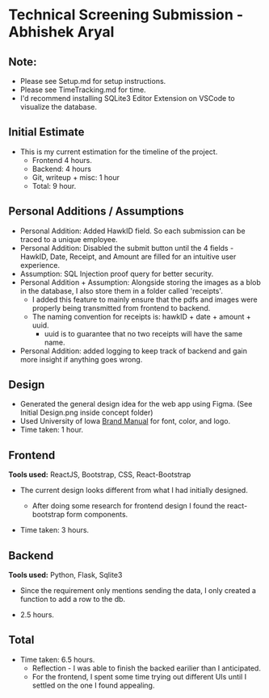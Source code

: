 # Technical Screening Submission - Abhishek Aryal

## Note:

- Please see Setup.md for setup instructions.
- Please see TimeTracking.md for time.
- I'd recommend installing SQLite3 Editor Extension on VSCode to visualize the database.

## Initial Estimate

- This is my current estimation for the timeline of the project.
  - Frontend 4 hours.
  - Backend: 4 hours
  - Git, writeup + misc: 1 hour
  - Total: 9 hour.

## Personal Additions / Assumptions

- Personal Addition: Added HawkID field. So each submission can be traced to a unique employee.
- Personal Addition: Disabled the submit button until the 4 fields - HawkID, Date, Receipt, and Amount are filled for an intuitive user experience.
- Assumption: SQL Injection proof query for better security.
- Personal Addition + Assumption: Alongside storing the images as a blob in the database, I also store them in a folder called 'receipts'.
  - I added this feature to mainly ensure that the pdfs and images were properly being transmitted from frontend to backend.
  - The naming convention for receipts is: hawkID + date + amount + uuid.
    - uuid is to guarantee that no two receipts will have the same name.
- Personal Addition: added logging to keep track of backend and gain more insight if anything goes wrong.

## Design

- Generated the general design idea for the web app using Figma. (See Initial Design.png inside concept folder)
- Used University of Iowa [Brand Manual](https://brand.uiowa.edu/color) for font, color, and logo.
- Time taken: 1 hour.

## Frontend

**Tools used:** ReactJS, Bootstrap, CSS, React-Bootstrap

- The current design looks different from what I had initially designed.

  - After doing some research for frontend design I found the react-bootstrap form components.

- Time taken: 3 hours.

## Backend

**Tools used:** Python, Flask, Sqlite3

- Since the requirement only mentions sending the data, I only created a function to add a row to the db.

- 2.5 hours.

## Total

- Time taken: 6.5 hours.
  - Reflection - I was able to finish the backed earilier than I anticipated.
  - For the frontend, I spent some time trying out different UIs until I settled on the one I found appealing.

